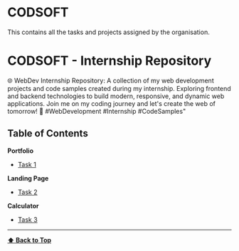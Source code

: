 # CODSOFT
This contains all the tasks and projects assigned by the organisation.

# CODSOFT - Internship Repository

🌐 WebDev Internship Repository: A collection of my web development projects and code samples created during my internship. Exploring frontend and backend technologies to build modern, responsive, and dynamic web applications. Join me on my coding journey and let's create the web of tomorrow! 🚀 #WebDevelopment #Internship #CodeSamples"

## Table of Contents

**Portfolio**

- [Task 1](https://github.com/poulomi-03/CODSOFT/tree/main/level1_CODSOFT_MY_PORTFOLIO)

**Landing Page**

- [Task 2](https://github.com/poulomi-03/CODSOFT/tree/main/level1_CODSOFT_MY_LANDING_PAGE)

**Calculator**

- [Task 3](https://github.com/Rj1221/CODSOFT/tree/main/level1_CODSOFT_MY_CALCULATOR)

---

**[⬆ Back to Top](#table-of-contents)**
